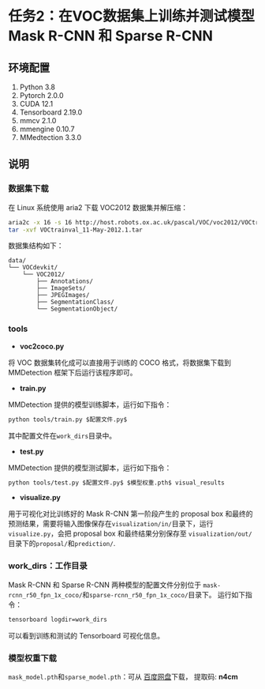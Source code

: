 # 任务2：在VOC数据集上训练并测试模型 Mask R-CNN 和 Sparse R-CNN

## 环境配置

1. Python $3.8$
2. Pytorch $2.0.0$
3. CUDA $12.1$
4. Tensorboard $2.19.0$
5. mmcv $2.1.0$
6. mmengine $0.10.7$
7. MMedtection $3.3.0$

## 说明

### **数据集下载**

在 Linux 系统使用 aria2 下载 VOC2012 数据集并解压缩：
```bash
aria2c -x 16 -s 16 http://host.robots.ox.ac.uk/pascal/VOC/voc2012/VOCtrainval_11-May-2012.tar
tar -xvf VOCtrainval_11-May-2012.1.tar
```
数据集结构如下：
```
data/
└── VOCdevkit/
    └── VOC2012/
        ├── Annotations/
        ├── ImageSets/
        ├── JPEGImages/
        ├── SegmentationClass/
        └── SegmentationObject/
```

### **tools**

- **voc2coco.py**

将 VOC 数据集转化成可以直接用于训练的 COCO 格式，将数据集下载到 MMDetection 框架下后运行该程序即可。


- **train.py**

MMDetection 提供的模型训练脚本，运行如下指令：
```bash
python tools/train.py $配置文件.py$
```
其中配置文件在`work_dirs`目录中。

- **test.py**

MMDetection 提供的模型测试脚本，运行如下指令：
```bash
python tools/test.py $配置文件.py$ $模型权重.pth$ visual_results
```

- **visualize.py**

用于可视化对比训练好的 Mask R-CNN 第一阶段产生的 proposal box 和最终的预测结果，需要将输入图像保存在`visualization/in/`目录下，运行`visualize.py`，会把 proposal box 和最终结果分别保存至 `visualization/out/`目录下的`proposal/`和`prediction/`.

### **work_dirs**：工作目录

Mask R-CNN 和 Sparse R-CNN 两种模型的配置文件分别位于 `mask-rcnn_r50_fpn_1x_coco/`和`sparse-rcnn_r50_fpn_1x_coco/`目录下。
运行如下指令：
```bash
tensorboard logdir=work_dirs
```
可以看到训练和测试的 Tensorboard 可视化信息。

### **模型权重下载**

`mask_model.pth`和`sparse_model.pth`：可从 [百度网盘](https://pan.baidu.com/s/1U5eOwVkrgcDK2tz5RVnfng)下载， 提取码: **n4cm**
